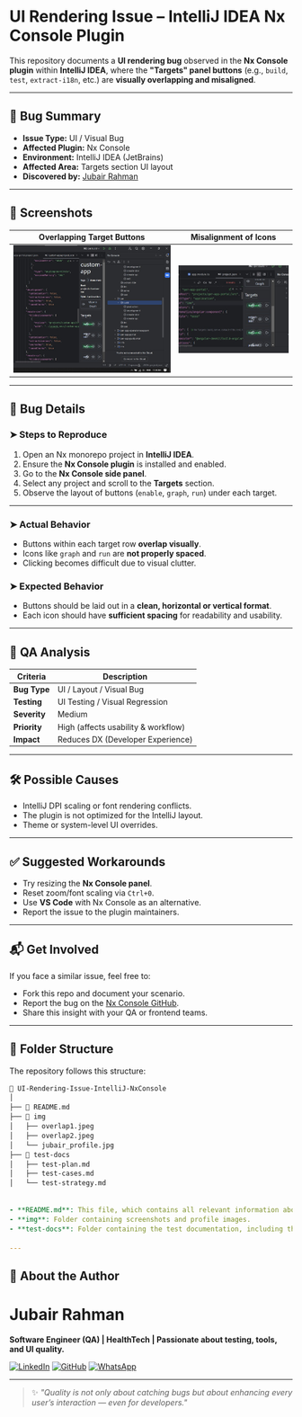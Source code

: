 # UI Rendering Issue – IntelliJ IDEA Nx Console Plugin

This repository documents a **UI rendering bug** observed in the **Nx Console plugin** within **IntelliJ IDEA**, where the **"Targets" panel buttons** (e.g., `build`, `test`, `extract-i18n`, etc.) are **visually overlapping and misaligned**.

---

## 🐞 Bug Summary

- **Issue Type:** UI / Visual Bug
- **Affected Plugin:** Nx Console
- **Environment:** IntelliJ IDEA (JetBrains)
- **Affected Area:** Targets section UI layout
- **Discovered by:** [Jubair Rahman](https://www.linkedin.com/in/jubair-rahman/)

---

## 📸 Screenshots

| Overlapping Target Buttons | Misalignment of Icons |
|----------------------------|------------------------|
| ![Screenshot1](./img/overlap1.jpeg) | ![Screenshot2](./img/overlap2.jpeg) |


---

## 🔎 Bug Details

### ➤ Steps to Reproduce

1. Open an Nx monorepo project in **IntelliJ IDEA**.
2. Ensure the **Nx Console plugin** is installed and enabled.
3. Go to the **Nx Console side panel**.
4. Select any project and scroll to the **Targets** section.
5. Observe the layout of buttons (`enable`, `graph`, `run`) under each target.

---

### ➤ Actual Behavior

- Buttons within each target row **overlap visually**.
- Icons like `graph` and `run` are **not properly spaced**.
- Clicking becomes difficult due to visual clutter.

### ➤ Expected Behavior

- Buttons should be laid out in a **clean, horizontal or vertical format**.
- Each icon should have **sufficient spacing** for readability and usability.

---
## 🧪 QA Analysis

| Criteria      | Description                         |
|---------------|-------------------------------------|
| **Bug Type**  | UI / Layout / Visual Bug            |
| **Testing**   | UI Testing / Visual Regression      |
| **Severity**  | Medium                              |
| **Priority**  | High (affects usability & workflow) |
| **Impact**    | Reduces DX (Developer Experience)   |

---

## 🛠️ Possible Causes

- IntelliJ DPI scaling or font rendering conflicts.
- The plugin is not optimized for the IntelliJ layout.
- Theme or system-level UI overrides.

---

## ✅ Suggested Workarounds

- Try resizing the **Nx Console panel**.
- Reset zoom/font scaling via `Ctrl+0`.
- Use **VS Code** with Nx Console as an alternative.
- Report the issue to the plugin maintainers.

---

## 📬 Get Involved

If you face a similar issue, feel free to:
- Fork this repo and document your scenario.
- Report the bug on the [Nx Console GitHub](https://github.com/nrwl/nx-console/issues).
- Share this insight with your QA or frontend teams.

---
## 📁 Folder Structure

The repository follows this structure:

```bash
📁 UI-Rendering-Issue-IntelliJ-NxConsole
│
├── 📄 README.md
├── 📁 img
│   ├── overlap1.jpeg
│   ├── overlap2.jpeg
│   └── jubair_profile.jpg
├── 📁 test-docs
│   ├── test-plan.md
│   ├── test-cases.md
│   └── test-strategy.md
```
```yaml

- **README.md**: This file, which contains all relevant information about the bug, testing, and project structure.
- **img**: Folder containing screenshots and profile images.
- **test-docs**: Folder containing the test documentation, including the test plan, test cases, and test strategy.

---

```
## 📢 About the Author

# Jubair Rahman

**Software Engineer (QA) | HealthTech | Passionate about testing, tools, and UI quality.**

[![LinkedIn](https://img.shields.io/badge/linkedin-%230077B5.svg?style=for-the-badge&logo=linkedin&logoColor=white)](https://www.linkedin.com/in/jubair-rahman/) [![GitHub](https://img.shields.io/badge/github-%23121011.svg?style=for-the-badge&logo=github&logoColor=white)](https://github.com/JubairRahman) [![WhatsApp](https://img.shields.io/badge/WhatsApp-25D366?style=for-the-badge&logo=whatsapp&logoColor=white)](https://wa.me/8801645763353)



---

> ✨ *"Quality is not only about catching bugs but about enhancing every user’s interaction — even for developers."*

